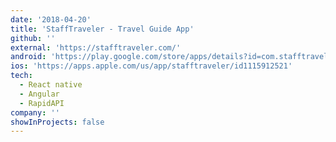 ```yaml
---
date: '2018-04-20'
title: 'StaffTraveler - Travel Guide App'
github: ''
external: 'https://stafftraveler.com/'
android: 'https://play.google.com/store/apps/details?id=com.stafftraveler.webview'
ios: 'https://apps.apple.com/us/app/stafftraveler/id1115912521'
tech:
  - React native
  - Angular
  - RapidAPI
company: ''
showInProjects: false
---
```



